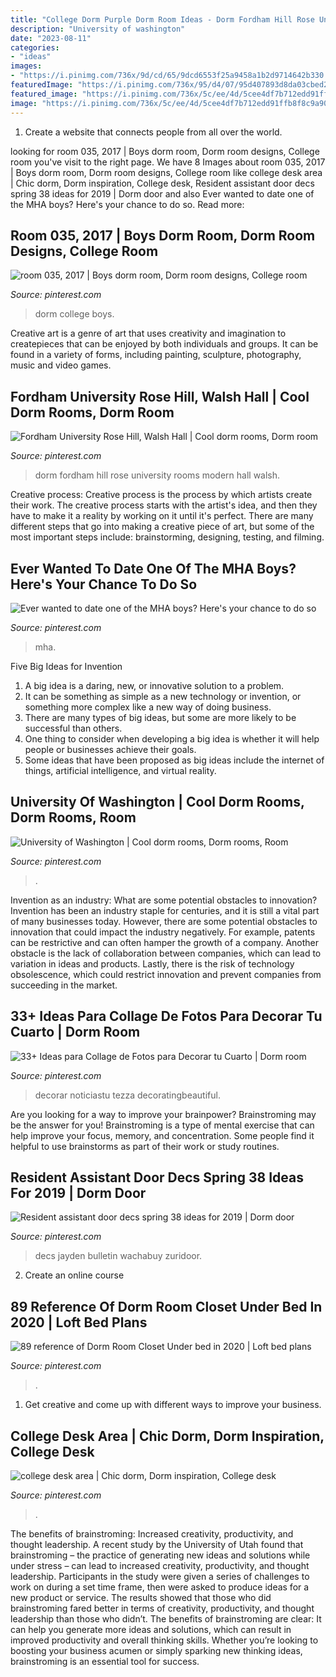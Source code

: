 ```yaml
---
title: "College Dorm Purple Dorm Room Ideas - Dorm Fordham Hill Rose University Rooms Modern Hall Walsh"
description: "University of washington"
date: "2023-08-11"
categories:
- "ideas"
images:
- "https://i.pinimg.com/736x/9d/cd/65/9dcd6553f25a9458a1b2d9714642b330.jpg"
featuredImage: "https://i.pinimg.com/736x/95/d4/07/95d407893d8da03cbed2480441176583.jpg"
featured_image: "https://i.pinimg.com/736x/5c/ee/4d/5cee4df7b712edd91ffb8f8c9a90ae77.jpg"
image: "https://i.pinimg.com/736x/5c/ee/4d/5cee4df7b712edd91ffb8f8c9a90ae77.jpg"
---
```



1. Create a website that connects people from all over the world.

	

		
looking for room 035, 2017 | Boys dorm room, Dorm room designs, College room you've visit to the right page. We have 8 Images about room 035, 2017 | Boys dorm room, Dorm room designs, College room like college desk area | Chic dorm, Dorm inspiration, College desk, Resident assistant door decs spring 38 ideas for 2019 | Dorm door and also Ever wanted to date one of the MHA boys? Here&#039;s your chance to do so. Read more:
		
    
## Room 035, 2017 | Boys Dorm Room, Dorm Room Designs, College Room

<img loading=lazy src="https://i.pinimg.com/736x/73/ea/d9/73ead9b5c8e0929bdc1cf4e614807efa.jpg" onerror="this.onerror=null;this.src='https://tse1.mm.bing.net/th?id=OIP.vD4HHIYm0IxzZGX6HJptewDYEg&amp;pid=15.1';" alt="room 035, 2017 | Boys dorm room, Dorm room designs, College room">

_Source: pinterest.com_

>dorm college boys. 

	

Creative art is a genre of art that uses creativity and imagination to createpieces that can be enjoyed by both individuals and groups. It can be found in a variety of forms, including painting, sculpture, photography, music and video games.

    
## Fordham University Rose Hill, Walsh Hall | Cool Dorm Rooms, Dorm Room

<img loading=lazy src="https://i.pinimg.com/736x/ef/ac/f3/efacf398e36dc7dde56244555b1aa757.jpg" onerror="this.onerror=null;this.src='https://tse1.mm.bing.net/th?id=OIP.sfEu2xPSZybKgjU9jG7oHgHaJ3&amp;pid=15.1';" alt="Fordham University Rose Hill, Walsh Hall | Cool dorm rooms, Dorm room">

_Source: pinterest.com_

>dorm fordham hill rose university rooms modern hall walsh. 

	

Creative process:
Creative process is the process by which artists create their work. The creative process starts with the artist's idea, and then they have to make it a reality by working on it until it's perfect. There are many different steps that go into making a creative piece of art, but some of the most important steps include: brainstorming, designing, testing, and filming.

    
## Ever Wanted To Date One Of The MHA Boys? Here&#039;s Your Chance To Do So

<img loading=lazy src="https://i.pinimg.com/736x/95/d4/07/95d407893d8da03cbed2480441176583.jpg" onerror="this.onerror=null;this.src='https://tse3.mm.bing.net/th?id=OIP.On9b-TBe4CjX4DimF5kKxgHaJ3&amp;pid=15.1';" alt="Ever wanted to date one of the MHA boys? Here&#039;s your chance to do so">

_Source: pinterest.com_

>mha. 

	

Five Big Ideas for Invention
1. A big idea is a daring, new, or innovative solution to a problem. 
2. It can be something as simple as a new technology or invention, or something more complex like a new way of doing business. 
3. There are many types of big ideas, but some are more likely to be successful than others. 
4. One thing to consider when developing a big idea is whether it will help people or businesses achieve their goals. 
5. Some ideas that have been proposed as big ideas include the internet of things, artificial intelligence, and virtual reality.

    
## University Of Washington | Cool Dorm Rooms, Dorm Rooms, Room

<img loading=lazy src="https://i.pinimg.com/736x/5c/ee/4d/5cee4df7b712edd91ffb8f8c9a90ae77.jpg" onerror="this.onerror=null;this.src='https://tse1.mm.bing.net/th?id=OIP.nkpn8tKpUoFEJ24LDU4cTQHaE8&amp;pid=15.1';" alt="University of Washington | Cool dorm rooms, Dorm rooms, Room">

_Source: pinterest.com_

>. 

	

Invention as an industry: What are some potential obstacles to innovation?
Invention has been an industry staple for centuries, and it is still a vital part of many businesses today. However, there are some potential obstacles to innovation that could impact the industry negatively. For example, patents can be restrictive and can often hamper the growth of a company. Another obstacle is the lack of collaboration between companies, which can lead to variation in ideas and products. Lastly, there is the risk of technology obsolescence, which could restrict innovation and prevent companies from succeeding in the market.

    
## 33+ Ideas Para Collage De Fotos Para Decorar Tu Cuarto | Dorm Room

<img loading=lazy src="https://i.pinimg.com/736x/68/68/fc/6868fcb7f8539715c93f2a46df322758.jpg" onerror="this.onerror=null;this.src='https://tse1.mm.bing.net/th?id=OIP.xXX0EW7GREzoU7X_2N8sHgHaKE&amp;pid=15.1';" alt="33+ Ideas para Collage de Fotos para Decorar tu Cuarto | Dorm room">

_Source: pinterest.com_

>decorar noticiastu tezza decoratingbeautiful. 

	

Are you looking for a way to improve your brainpower? Brainstroming may be the answer for you! Brainstroming is a type of mental exercise that can help improve your focus, memory, and concentration. Some people find it helpful to use brainstorms as part of their work or study routines.

    
## Resident Assistant Door Decs Spring 38 Ideas For 2019 | Dorm Door

<img loading=lazy src="https://i.pinimg.com/736x/4a/3c/f8/4a3cf8a0f45e92dcf078a93e237821d5.jpg" onerror="this.onerror=null;this.src='https://tse3.mm.bing.net/th?id=OIP.hUOGHoNLjTfeyL8BSuPrxQAAAA&amp;pid=15.1';" alt="Resident assistant door decs spring 38 ideas for 2019 | Dorm door">

_Source: pinterest.com_

>decs jayden bulletin wachabuy zuridoor. 

	

2. Create an online course

    
## 89 Reference Of Dorm Room Closet Under Bed In 2020 | Loft Bed Plans

<img loading=lazy src="https://i.pinimg.com/736x/8b/b6/26/8bb62617faf91f8fae27048b798d899a.jpg" onerror="this.onerror=null;this.src='https://tse1.mm.bing.net/th?id=OIP.2XF8YMgJZKxZGANWgXJWOgHaG6&amp;pid=15.1';" alt="89 reference of Dorm Room Closet Under bed in 2020 | Loft bed plans">

_Source: pinterest.com_

>. 

	

1. Get creative and come up with different ways to improve your business.

    
## College Desk Area | Chic Dorm, Dorm Inspiration, College Desk

<img loading=lazy src="https://i.pinimg.com/736x/9d/cd/65/9dcd6553f25a9458a1b2d9714642b330.jpg" onerror="this.onerror=null;this.src='https://tse2.mm.bing.net/th?id=OIP.nNegYebyCD5ZvxC8CDYPAAHaJ3&amp;pid=15.1';" alt="college desk area | Chic dorm, Dorm inspiration, College desk">

_Source: pinterest.com_

>. 

	

The benefits of brainstroming: Increased creativity, productivity, and thought leadership.
A recent study by the University of Utah found that brainstroming – the practice of generating new ideas and solutions while under stress – can lead to increased creativity, productivity, and thought leadership. Participants in the study were given a series of challenges to work on during a set time frame, then were asked to produce ideas for a new product or service. The results showed that those who did brainstroming fared better in terms of creativity, productivity, and thought leadership than those who didn’t.
The benefits of brainstroming are clear: It can help you generate more ideas and solutions, which can result in improved productivity and overall thinking skills. Whether you’re looking to boosting your business acumen or simply sparking new thinking ideas, brainstroming is an essential tool for success.

